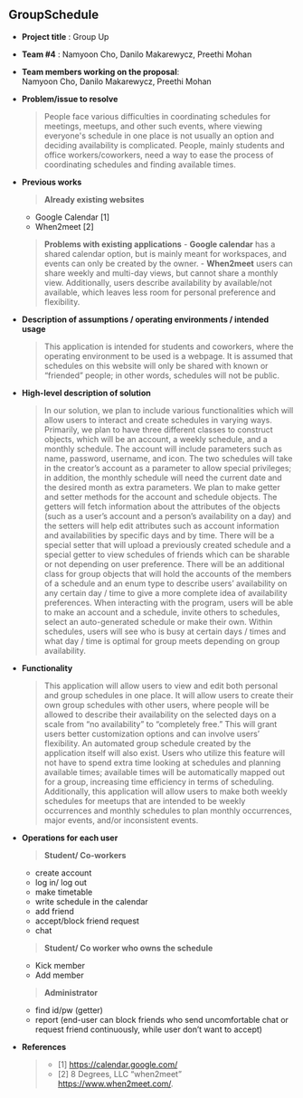 GroupSchedule
-------------
- **Project title** : Group Up
- **Team #4** : Namyoon Cho, Danilo Makarewycz, Preethi Mohan
- **Team members working on the proposal**:   
Namyoon Cho, Danilo Makarewycz, Preethi Mohan 
- **Problem/issue to resolve**  
  > People face various difficulties in coordinating schedules for meetings, meetups, and other such events, where viewing everyone's schedule in one place is not usually an option and deciding availability is complicated. People, mainly students and office workers/coworkers, need a way to ease the process of coordinating schedules and finding available times.   

- **Previous works**  
  > **Already existing websites**
    - Google Calendar [1]
    - When2meet [2]
  >  **Problems with existing applications**
      - **Google calendar** has a shared calendar option, but is mainly meant for workspaces, and events can only be created by the owner.
      - **When2meet** users can share weekly and multi-day views, but cannot share a monthly view. Additionally, users describe availability by available/not available, which leaves less room for personal preference and flexibility.

 
- **Description of assumptions / operating environments / intended usage**
  >  This application is intended for students and coworkers, where the operating environment to be used is a webpage. It is assumed that schedules on this website will only be shared with known or “friended” people; in other words, schedules will not be public.

- **High-level description of solution**  
  > In our solution, we plan to include various functionalities which will allow users to interact and create schedules in varying ways. Primarily, we plan to have three different classes to construct objects, which will be an account, a weekly schedule, and a monthly schedule. The account will include parameters such as name, password, username, and icon. The two schedules will take in the creator’s account as a parameter to allow special privileges; in addition, the monthly schedule will need the current date and the desired month as extra parameters. We plan to make getter and setter methods for the account and schedule objects. The getters will fetch information about the attributes of the objects (such as a user’s account and a person’s availability on a day) and the setters will help edit attributes such as account information and availabilities by specific days and by time. There will be a special setter that will upload a previously created schedule and a special getter to view schedules of friends which can be sharable or not depending on user preference. There will be an additional class for group objects that will hold the accounts of the members of a schedule and an enum type to describe users’ availability on any certain day / time to give a more complete idea of availability preferences. 
When interacting with the program, users will be able to make an account and a schedule, invite others to schedules, select an auto-generated schedule or make their own. Within schedules, users will see who is busy at certain days / times and what day / time is optimal for group meets depending on group availability. 


- **Functionality**
  > This application will allow users to view and edit both personal and group schedules in one place. It will allow users to create their own group schedules with other users, where people will be allowed to describe their availability on the selected days on a scale from “no availability” to “completely free.” This will grant users better customization options and can involve users’ flexibility.  An automated group schedule created by the application itself will also exist. Users who utilize this feature will not have to spend extra time looking at schedules and planning available times; available times will be automatically mapped out for a group, increasing time efficiency in terms of scheduling. Additionally, this application will allow users to make both weekly schedules for meetups that are intended to be weekly occurrences and monthly schedules to plan monthly occurrences, major events, and/or inconsistent events.  

- **Operations for each user**  
  > **Student/ Co-workers**  
    - create account
    - log in/ log out
    - make timetable
    - write schedule in the calendar
    - add friend
    - accept/block friend request
    - chat    
    
   > **Student/ Co worker who owns the schedule**
    - Kick member
    - Add member
  
      
   > **Administrator**
    - find id/pw (getter)
    - report (end-user can block friends who send uncomfortable chat or request friend continuously, while user don’t want to accept)


- **References**
  > - [1] https://calendar.google.com/ 
  > - [2] 8 Degrees, LLC “when2meet” https://www.when2meet.com/.
 
